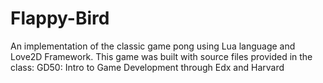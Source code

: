 # Flappy-Bird
An implementation of the classic game pong using Lua language and Love2D Framework.  This game was built with source files provided in the class: GD50: Intro to Game Development through Edx and Harvard
